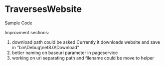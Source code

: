 # TraversesWebsite
Sample Code

Improvment sections:
1. download path could be asked
    Currently it downloads website and save in "bin\Debug\net8.0\Download"
2. better naming on baseuri parameter in pageservice
3. working on uri separating path and filename could be move to helper


